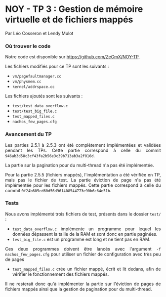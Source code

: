 # NOY - TP 3 : Gestion de mémoire virtuelle et de fichiers mappés


<div style="text-align: justify">

Par Léo Cosseron et Lendy Mulot

### Où trouver le code

Notre code est disponible sur https://github.com/ZeGmX/NOY-TP.

Les fichiers modifiés pour ce TP sont les suivants :

* `vm/pagefaultmanager.cc`
* `vm/physmem.cc`
* `kernel/addrspace.cc`

Les fichiers ajoutés sont les suivants :

* `test/test_data_overflow.c`
* `test/test_big_file.c`
* `test_mapped_files.c`
* `nachos_few_pages.cfg`

### Avancement du TP

Les parties 2.5.1 à 2.5.3 ont été complètement implémentées et validées pendant les TPs. Cette partie correspond à celle du commit `946ab3d58c3cf43fa2b56e3c39b713ab3a2f016d`.

La partie sur la pagination pour du multi-thread n'a pas été implémentée.

Pour la partie 2.5.5 (fichiers mappés), l'implémentation a été vérifiée en TP, mais pas le fichier de test. La partie éviction de page n'a pas été implémentée pour les fichiers mappés. Cette partie correspond à celle du commit `0f24b605cd60d56d961408544773e90b6c64e51b`.

### Tests

Nous avons implémenté trois fichiers de test, présents dans le dossier `test/` :

* `test_data_overflow.c` implémente un programme pour lequel les données dépassent la taille de la RAM et sont donc en partie paginées.
* `test_big_file.c` est un programme est long et ne tient pas en RAM.

Ces deux programmes doivent être lancés avec l'argument `-f nachos_few_pages.cfg` pour utiliser un fichier de configuration avec très peu de pages

* `test_mapped_files.c` crée un fichier mappé, écrit et lit dedans, afin de vérifier le fonctionnement des fichiers mappés.

Il ne resterait donc qu'à implémenter la partie sur l'éviction de pages de fichiers mappés ainsi que la gestion de pagination pour du multi-thread.
</div>
